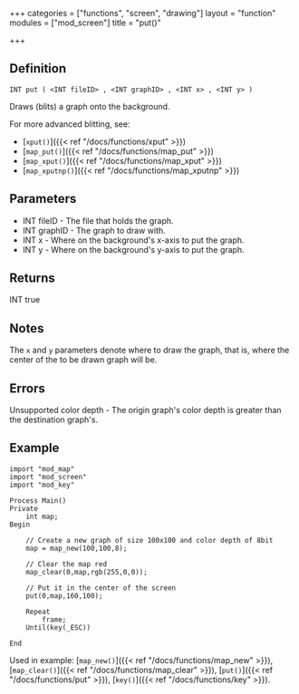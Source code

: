 +++
categories = ["functions", "screen", "drawing"]
layout = "function"
modules = ["mod_screen"]
title = "put()"

+++

## Definition

    INT put ( <INT fileID> , <INT graphID> , <INT x> , <INT y> )

Draws (blits) a graph onto the background.

For more advanced blitting, see:

- [`xput()`]({{< ref "/docs/functions/xput" >}})
- [`map_put()`]({{< ref "/docs/functions/map_put" >}})
- [`map_xput()`]({{< ref "/docs/functions/map_xput" >}})
- [`map_xputnp()`]({{< ref "/docs/functions/map_xputnp" >}})

## Parameters

- INT fileID - The file that holds the graph.
- INT graphID - The graph to draw with.
- INT x - Where on the background's x-axis to put the graph.
- INT y - Where on the background's y-axis to put the graph.

## Returns

INT true

## Notes

The `x` and `y` parameters denote where to draw the graph, that is, where the center of the to be drawn graph will be.

## Errors

Unsupported color depth - The origin graph's color depth is greater than the destination graph's.

## Example

```
import "mod_map"
import "mod_screen"
import "mod_key"

Process Main()
Private
    int map;
Begin

    // Create a new graph of size 100x100 and color depth of 8bit
    map = map_new(100,100,8);

    // Clear the map red
    map_clear(0,map,rgb(255,0,0));

    // Put it in the center of the screen
    put(0,map,160,100);

    Repeat
        frame;
    Until(key(_ESC))

End
```

Used in example: [`map_new()`]({{< ref "/docs/functions/map_new" >}}), [`map_clear()`]({{< ref "/docs/functions/map_clear" >}}), [`put()`]({{< ref "/docs/functions/put" >}}), [`key()`]({{< ref "/docs/functions/key" >}}).
